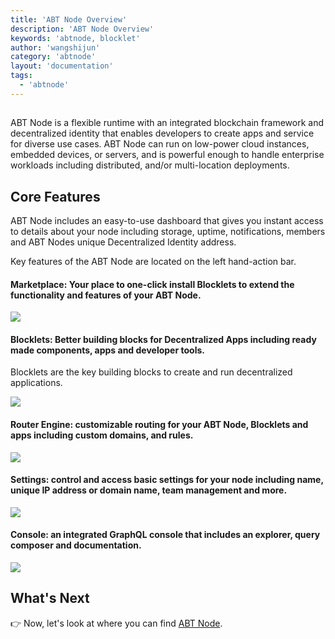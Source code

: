 ```yaml
---
title: 'ABT Node Overview'
description: 'ABT Node Overview'
keywords: 'abtnode, blocklet'
author: 'wangshijun'
category: 'abtnode'
layout: 'documentation'
tags:
  - 'abtnode'
---
```


## 

ABT Node is a flexible runtime with an integrated blockchain framework and decentralized identity that enables developers to create apps and service for diverse use cases. ABT Node can run on low-power cloud instances, embedded devices, or servers, and is powerful enough to handle enterprise workloads including distributed, and/or multi-location deployments. 

## Core Features

ABT Node includes an easy-to-use dashboard that gives you instant access to details about your node including storage, uptime, notifications, members and ABT Nodes unique Decentralized Identity address. 

Key features of the ABT Node are located on the left hand-action bar. 

#### Marketplace: Your place to one-click install Blocklets to extend the functionality and features of your ABT Node. 

![](./marketplace.jpg)

#### Blocklets: Better building blocks for Decentralized Apps including ready made components, apps and developer tools.

Blocklets are the key building blocks to create and run decentralized applications. 

![](./blocklets.jpg)

#### Router Engine: customizable routing for your ABT Node, Blocklets and apps including custom domains, and rules.

![](./router.jpg)

#### Settings: control and access basic settings for your node including name, unique IP address or domain name, team management and more. 

![](./settings.jpg)

#### Console: an integrated GraphQL console that includes an explorer, query composer and documentation. 

![](./console.jpg)

## What's Next

👉 Now, let's look at where you can find [ABT Node](/introduction/how-to-get-abtnode). 